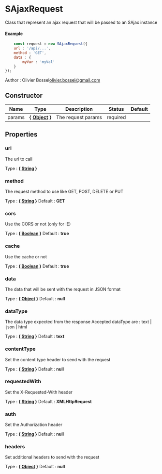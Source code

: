 
# SAjaxRequest
Class that represent an ajax request that will be passed to an SAjax instance

#### Example
```js
	const request = new SAjaxRequest({
 	url : '/api/...',
 	method : 'GET',
 	data : {
 		myVar : 'myVal'
 	}
});

```
Author : Olivier Bossel<olivier.bossel@gmail.com>
## Constructor

Name  |  Type  |  Description  |  Status  |  Default
------------  |  ------------  |  ------------  |  ------------  |  ------------
params  |  **{ <a class="link" href="https://developer.mozilla.org/fr/docs/Web/JavaScript/Reference/Objets_globaux/Object" target="_blank" title="Object">Object</a> }**  |  The request params  |  required  |



## Properties


### url

The url to call

Type : **{ <a class="link" href="https://developer.mozilla.org/fr/docs/Web/JavaScript/Reference/Objets_globaux/String" target="_blank" title="String">String</a> }**

### method

The request method to use like GET, POST, DELETE or PUT

Type : **{ <a class="link" href="https://developer.mozilla.org/fr/docs/Web/JavaScript/Reference/Objets_globaux/String" target="_blank" title="String">String</a> }**
Default : **GET**

### cors

Use the CORS or not (only for IE)

Type : **{ <a class="link" href="https://developer.mozilla.org/fr/docs/Web/JavaScript/Reference/Objets_globaux/Boolean" target="_blank" title="Boolean">Boolean</a> }**
Default : **true**

### cache

Use the cache or not

Type : **{ <a class="link" href="https://developer.mozilla.org/fr/docs/Web/JavaScript/Reference/Objets_globaux/Boolean" target="_blank" title="Boolean">Boolean</a> }**
Default : **true**

### data

The data that will be sent with the request in JSON format

Type : **{ <a class="link" href="https://developer.mozilla.org/fr/docs/Web/JavaScript/Reference/Objets_globaux/Object" target="_blank" title="Object">Object</a> }**
Default : **null**

### dataType

The data type expected from the response
Accepted dataType are : text | json | html

Type : **{ <a class="link" href="https://developer.mozilla.org/fr/docs/Web/JavaScript/Reference/Objets_globaux/String" target="_blank" title="String">String</a> }**
Default : **text**

### contentType

Set the content type header to send with the request

Type : **{ <a class="link" href="https://developer.mozilla.org/fr/docs/Web/JavaScript/Reference/Objets_globaux/String" target="_blank" title="String">String</a> }**
Default : **null**

### requestedWith

Set the X-Requested-With header

Type : **{ <a class="link" href="https://developer.mozilla.org/fr/docs/Web/JavaScript/Reference/Objets_globaux/String" target="_blank" title="String">String</a> }**
Default : **XMLHttpRequest**

### auth

Set the Authorization header

Type : **{ <a class="link" href="https://developer.mozilla.org/fr/docs/Web/JavaScript/Reference/Objets_globaux/String" target="_blank" title="String">String</a> }**
Default : **null**

### headers

Set additional headers to send with the request

Type : **{ <a class="link" href="https://developer.mozilla.org/fr/docs/Web/JavaScript/Reference/Objets_globaux/Object" target="_blank" title="Object">Object</a> }**
Default : **null**

